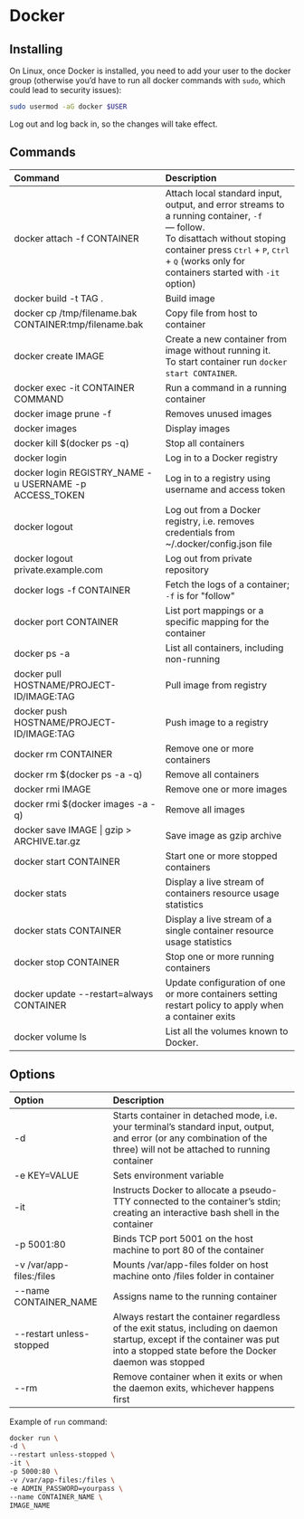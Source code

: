# Docker

## Installing

On Linux, once Docker is installed, you need to add your user to the docker group (otherwise you’d have to run all docker commands with `sudo`, which could lead to security issues):

```bash
sudo usermod -aG docker $USER
```

Log out and log back in, so the changes will take effect.

## Commands

| Command                                                | Description                                                                                                                                                                                                                                                         |
| :----------------------------------------------------- | :------------------------------------------------------------------------------------------------------------------------------------------------------------------------------------------------------------------------------------------------------------------ |
| docker attach -f CONTAINER                             | Attach local standard input, output, and error streams to a running container, `-f` — follow. <br>To disattach without stoping container press <kbd>Ctrl</kbd> + <kbd>P</kbd>, <kbd>Ctrl</kbd> + <kbd>Q</kbd> (works only for containers started with `-it` option) |
| docker build -t TAG .                                  | Build image                                                                                                                                                                                                                                                         |
| docker cp /tmp/filename.bak CONTAINER:tmp/filename.bak | Copy file from host to container                                                                                                                                                                                                                                    |
| docker create IMAGE                                    | Create a new container from image without running it. <br>To start container run `docker start CONTAINER`.                                                                                                                                                          |
| docker exec -it CONTAINER COMMAND                      | Run a command in a running container                                                                                                                                                                                                                                |
| docker image prune -f                                  | Removes unused images                                                                                                                                                                                                                                               |
| docker images                                          | Display images                                                                                                                                                                                                                                                      |
| docker kill $(docker ps -q)                            | Stop all containers                                                                                                                                                                                                                                                 |
| docker login                                           | Log in to a Docker registry                                                                                                                                                                                                                                         |
| docker login REGISTRY_NAME -u USERNAME -p ACCESS_TOKEN | Log in to a registry using username and access token                                                                                                                                                                                                                |
| docker logout                                          | Log out from a Docker registry, i.e. removes credentials from ~/.docker/config.json file                                                                                                                                                                            |
| docker logout private.example.com                      | Log out from private repository                                                                                                                                                                                                                                     |
| docker logs -f CONTAINER                               | Fetch the logs of a container; `-f` is for "follow"                                                                                                                                                                                                                 |
| docker port CONTAINER                                  | List port mappings or a specific mapping for the container                                                                                                                                                                                                          |
| docker ps -a                                           | List all containers, including non-running                                                                                                                                                                                                                          |
| docker pull HOSTNAME/PROJECT-ID/IMAGE:TAG              | Pull image from registry                                                                                                                                                                                                                                            |
| docker push HOSTNAME/PROJECT-ID/IMAGE:TAG              | Push image to a registry                                                                                                                                                                                                                                            |
| docker rm CONTAINER                                    | Remove one or more containers                                                                                                                                                                                                                                       |
| docker rm $(docker ps -a -q)                           | Remove all containers                                                                                                                                                                                                                                               |
| docker rmi IMAGE                                       | Remove one or more images                                                                                                                                                                                                                                           |
| docker rmi $(docker images -a -q)                      | Remove all images                                                                                                                                                                                                                                                   |
| docker save IMAGE \| gzip > ARCHIVE.tar.gz             | Save image as gzip archive                                                                                                                                                                                                                                          |
| docker start CONTAINER                                 | Start one or more stopped containers                                                                                                                                                                                                                                |
| docker stats                                           | Display a live stream of containers resource usage statistics                                                                                                                                                                                                       |
| docker stats CONTAINER                                 | Display a live stream of a single container resource usage statistics                                                                                                                                                                                               |
| docker stop CONTAINER                                  | Stop one or more running containers                                                                                                                                                                                                                                 |
| docker update --restart=always CONTAINER               | Update configuration of one or more containers setting restart policy to apply when a container exits                                                                                                                                                               |
| docker volume ls                                       | List all the volumes known to Docker.                                                                                                                                                                                                                               |

## Options

| Option                   | Description                                                                                                                                                                        |
| :----------------------- | :--------------------------------------------------------------------------------------------------------------------------------------------------------------------------------- |
| -d                       | Starts container in detached mode, i.e. your terminal’s standard input, output, and error (or any combination of the three) will not be attached to running container              |
| -e KEY=VALUE             | Sets environment variable                                                                                                                                                          |
| -it                      | Instructs Docker to allocate a pseudo-TTY connected to the container’s stdin; creating an interactive bash shell in the container                                                  |
| -p 5001:80               | Binds TCP port 5001 on the host machine to port 80 of the container                                                                                                                |
| -v /var/app-files:/files | Mounts /var/app-files folder on host machine onto /files folder in container                                                                                                       |
| --name CONTAINER_NAME    | Assigns name to the running container                                                                                                                                              |
| --restart unless-stopped | Always restart the container regardless of the exit status, including on daemon startup, except if the container was put into a stopped state before the Docker daemon was stopped |
| --rm                     | Remove container when it exits or when the daemon exits, whichever happens first                                                                                                   |

Example of `run` command:

```sh
docker run \
-d \
--restart unless-stopped \
-it \
-p 5000:80 \
-v /var/app-files:/files \
-e ADMIN_PASSWORD=yourpass \
--name CONTAINER_NAME \
IMAGE_NAME
```
